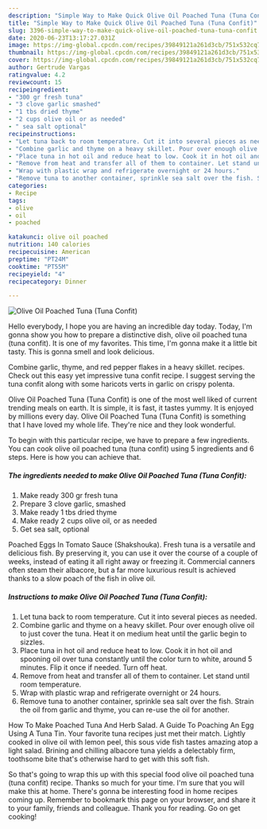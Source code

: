 ```yaml
---
description: "Simple Way to Make Quick Olive Oil Poached Tuna (Tuna Confit)"
title: "Simple Way to Make Quick Olive Oil Poached Tuna (Tuna Confit)"
slug: 3396-simple-way-to-make-quick-olive-oil-poached-tuna-tuna-confit
date: 2020-06-23T13:17:27.031Z
image: https://img-global.cpcdn.com/recipes/39849121a261d3cb/751x532cq70/olive-oil-poached-tuna-tuna-confit-recipe-main-photo.jpg
thumbnail: https://img-global.cpcdn.com/recipes/39849121a261d3cb/751x532cq70/olive-oil-poached-tuna-tuna-confit-recipe-main-photo.jpg
cover: https://img-global.cpcdn.com/recipes/39849121a261d3cb/751x532cq70/olive-oil-poached-tuna-tuna-confit-recipe-main-photo.jpg
author: Gertrude Vargas
ratingvalue: 4.2
reviewcount: 15
recipeingredient:
- "300 gr fresh tuna"
- "3 clove garlic smashed"
- "1 tbs dried thyme"
- "2 cups olive oil or as needed"
- " sea salt optional"
recipeinstructions:
- "Let tuna back to room temperature. Cut it into several pieces as needed."
- "Combine garlic and thyme on a heavy skillet. Pour over enough olive oil to just cover the tuna. Heat it on medium heat until the garlic begin to sizzles."
- "Place tuna in hot oil and reduce heat to low. Cook it in hot oil and spooning oil over tuna constantly until the color turn to white, around 5 minutes. Flip it once if needed. Turn off heat."
- "Remove from heat and transfer all of them to container. Let stand until room temperature."
- "Wrap with plastic wrap and refrigerate overnight or 24 hours."
- "Remove tuna to another container, sprinkle sea salt over the fish. Strain the oil from garlic and thyme, you can re-use the oil for another."
categories:
- Recipe
tags:
- olive
- oil
- poached

katakunci: olive oil poached 
nutrition: 140 calories
recipecuisine: American
preptime: "PT24M"
cooktime: "PT55M"
recipeyield: "4"
recipecategory: Dinner

---
```



![Olive Oil Poached Tuna (Tuna Confit)](https://img-global.cpcdn.com/recipes/39849121a261d3cb/751x532cq70/olive-oil-poached-tuna-tuna-confit-recipe-main-photo.jpg)

Hello everybody, I hope you are having an incredible day today. Today, I'm gonna show you how to prepare a distinctive dish, olive oil poached tuna (tuna confit). It is one of my favorites. This time, I'm gonna make it a little bit tasty. This is gonna smell and look delicious.

Combine garlic, thyme, and red pepper flakes in a heavy skillet. recipes. Check out this easy yet impressive tuna confit recipe. I suggest serving the tuna confit along with some haricots verts in garlic on crispy polenta.

Olive Oil Poached Tuna (Tuna Confit) is one of the most well liked of current trending meals on earth. It is simple, it is fast, it tastes yummy. It is enjoyed by millions every day. Olive Oil Poached Tuna (Tuna Confit) is something that I have loved my whole life. They're nice and they look wonderful.


To begin with this particular recipe, we have to prepare a few ingredients. You can cook olive oil poached tuna (tuna confit) using 5 ingredients and 6 steps. Here is how you can achieve that.

<!--inarticleads1-->

##### The ingredients needed to make Olive Oil Poached Tuna (Tuna Confit):

1. Make ready 300 gr fresh tuna
1. Prepare 3 clove garlic, smashed
1. Make ready 1 tbs dried thyme
1. Make ready 2 cups olive oil, or as needed
1. Get  sea salt, optional


Poached Eggs In Tomato Sauce (Shakshouka). Fresh tuna is a versatile and delicious fish. By preserving it, you can use it over the course of a couple of weeks, instead of eating it all right away or freezing it. Commercial canners often steam their albacore, but a far more luxurious result is achieved thanks to a slow poach of the fish in olive oil. 

<!--inarticleads2-->

##### Instructions to make Olive Oil Poached Tuna (Tuna Confit):

1. Let tuna back to room temperature. Cut it into several pieces as needed.
1. Combine garlic and thyme on a heavy skillet. Pour over enough olive oil to just cover the tuna. Heat it on medium heat until the garlic begin to sizzles.
1. Place tuna in hot oil and reduce heat to low. Cook it in hot oil and spooning oil over tuna constantly until the color turn to white, around 5 minutes. Flip it once if needed. Turn off heat.
1. Remove from heat and transfer all of them to container. Let stand until room temperature.
1. Wrap with plastic wrap and refrigerate overnight or 24 hours.
1. Remove tuna to another container, sprinkle sea salt over the fish. Strain the oil from garlic and thyme, you can re-use the oil for another.


How To Make Poached Tuna And Herb Salad. A Guide To Poaching An Egg Using A Tuna Tin. Your favorite tuna recipes just met their match. Lightly cooked in olive oil with lemon peel, this sous vide fish tastes amazing atop a light salad. Brining and chilling albacore tuna yields a delectably firm, toothsome bite that&#39;s otherwise hard to get with this soft fish. 

So that's going to wrap this up with this special food olive oil poached tuna (tuna confit) recipe. Thanks so much for your time. I'm sure that you will make this at home. There's gonna be interesting food in home recipes coming up. Remember to bookmark this page on your browser, and share it to your family, friends and colleague. Thank you for reading. Go on get cooking!
